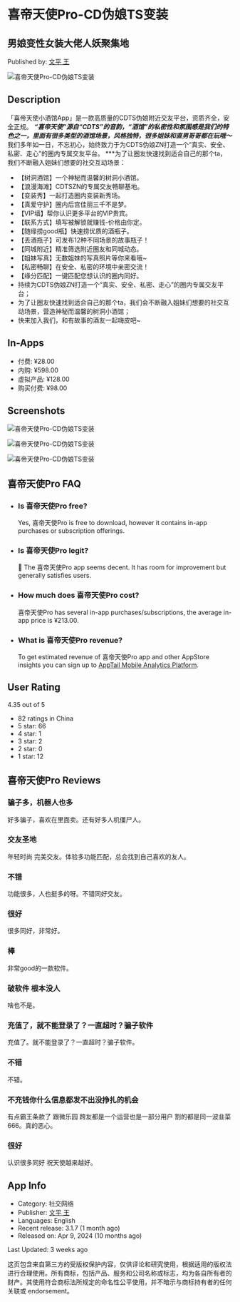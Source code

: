# 喜帝天使Pro-CD伪娘TS变装

## 男娘变性女装大佬人妖聚集地

Published by: [文平 王](https://apptail.io/developer/developer-yVhg)

![喜帝天使Pro-CD伪娘TS变装](https://is1-ssl.mzstatic.com/image/thumb/Purple211/v4/f7/29/50/f72950b4-6188-ee08-634e-cdc4362b5760/AppIcon-0-0-1x_U007ephone-0-10-0-0-85-220.png/100x100bb.jpg)

## Description

「喜帝天使小酒馆App」是一款高质量的CDTS伪娘附近交友平台，资质齐全，安全正规。 ***“喜帝天使”源自“CDTS”的音韵，“酒馆”的私密性和氛围感是我们的特色之一，里面有很多类型的酒馆场景，风格独特，很多姐妹和直男哥哥都在玩哦～*** 我们多年如一日，不忘初心，始终致力于为CDTS伪娘ZN打造一个“真实、安全、私密、走心”的圈内专属交友平台。 ***为了让圈友快速找到适合自己的那个ta，我们不断融入姐妹们想要的社交互动场景： 
- 【树洞酒馆】一个神秘而温馨的树洞小酒馆。 
- 【浪漫海滩】CDTSZN的专属交友畅聊基地。 
- 【变装秀】一起打造圈内变装新秀场。 
- 【真爱守护】圈内后宫佳丽三千不是梦。 
- 【VIP墙】帮你认识更多平台的VIP贵宾。 
- 【联系方式】填写被解锁就赚钱-价格由你定。 
- 【随缘捞good瓶】快速捞优质的酒瓶子。 
- 【丢酒瓶子】可发布12种不同场景的故事瓶子！ 
- 【同城附近】精准筛选附近圈友和同城动态。 
- 【姐妹写真】无数姐妹的写真照片等你来看哦~ 
- 【私密畅聊】在安全、私密的环境中亲密交流！ 
- 【缘分匹配】一键匹配您想认识的圈内同好。 
- 持续为CDTS伪娘ZN打造一个“真实、安全、私密、走心”的圈内专属交友平台； 
- 为了让圈友快速找到适合自己的那个ta，我们会不断融入姐妹们想要的社交互动场景，营造神秘而温馨的树洞小酒馆； 
- 快来加入我们，和有故事的酒友一起嗨皮吧~

## In-Apps

- 付费: ¥28.00
- 内购: ¥598.00
- 虚拟产品: ¥128.00
- 购买付费: ¥98.00

## Screenshots

![喜帝天使Pro-CD伪娘TS变装](https://is1-ssl.mzstatic.com/image/thumb/PurpleSource221/v4/18/d9/d8/18d9d84c-ceb6-1464-dd5f-0cd9b30dd90e/5c02bc08-ed12-401a-b3e9-e756fd3a5503_Simulator_Screen_Shot_-_iPhone_8_Plus_-_2024-07-22_at_14.44.39.png/392x696bb.png)

![喜帝天使Pro-CD伪娘TS变装](https://is1-ssl.mzstatic.com/image/thumb/PurpleSource211/v4/88/45/c5/8845c59c-664f-e96d-ee64-ff3d6a361375/d92229a1-ae41-437b-9f83-11e302ab584a_Simulator_Screen_Shot_-_iPhone_8_Plus_-_2024-08-08_at_19.26.16.png/392x696bb.png)

![喜帝天使Pro-CD伪娘TS变装](https://is1-ssl.mzstatic.com/image/thumb/PurpleSource221/v4/df/05/f8/df05f8e3-1220-c2bd-2495-a3ea4101956c/a9c176b4-f2ec-45df-8757-f1289e7ff8c5_Simulator_Screen_Shot_-_iPhone_8_Plus_-_2024-08-08_at_19.14.52.png/392x696bb.png)

## 喜帝天使Pro FAQ

- ### Is 喜帝天使Pro free?  
  Yes, 喜帝天使Pro is free to download, however it contains in-app purchases or subscription offerings.

- ### Is 喜帝天使Pro legit?  
  🤔 The 喜帝天使Pro app seems decent. It has room for improvement but generally satisfies users.

- ### How much does 喜帝天使Pro cost?  
  喜帝天使Pro has several in-app purchases/subscriptions, the average in-app price is ¥213.00.

- ### What is 喜帝天使Pro revenue?  
  To get estimated revenue of 喜帝天使Pro app and other AppStore insights you can sign up to [AppTail Mobile Analytics Platform](https://apptail.io).

## User Rating

4.35 out of 5

- 82 ratings in China
- 5 star: 66
- 4 star: 1
- 3 star: 2
- 2 star: 0
- 1 star: 12

## 喜帝天使Pro Reviews

### 骗子多，机器人也多
好多骗子，喜欢在里面卖。还有好多人机僵尸人。

### 交友圣地
年轻时尚 完美交友。体验多功能匹配，总会找到自己喜欢的友人。

### 不错
功能很多，人也挺多的呀。不错同好交友。

### 很好
很多同好，非常好。

### 棒
非常good的一款软件。

### 破软件 根本没人
啥也不是。

### 充值了，就不能登录了？一直超时？骗子软件
充值了。就不能登录了？一直超时？骗子软件。

### 不错
不错。

### 不充钱你什么信息都发不出没挣扎的机会
有点霸王条款了 跟微乐园 跨友都是一个运营也是一部分用户 割的都是同一波韭菜666。真的恶心。

### 很好
认识很多同好 祝天使越来越好。

## App Info

- Category: 社交网络
- Publisher: [文平 王](https://apptail.io/developer/developer-yVhg)
- Languages: English
- Recent release: 3.1.7 (1 month ago)
- Released on: Apr 9, 2024 (10 months ago)

Last Updated: 3 weeks ago

这页包含来自第三方的受版权保护内容，仅供评论和研究使用，根据适用的版权法进行合理使用。所有商标，包括产品、服务和公司名称或标志，均为各自所有者的财产。其使用符合商标法所规定的命名性公平使用，并不暗示与商标持有者的任何关联或 endorsement。